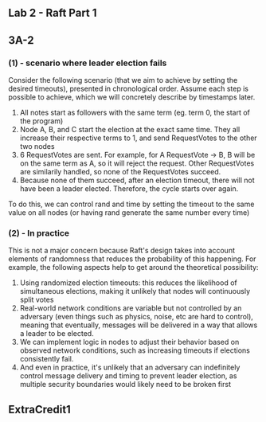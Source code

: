 ## Lab 2 - Raft Part 1

## 3A-2

### (1) - scenario where leader election fails

Consider the following scenario (that we aim to achieve by setting the desired timeouts), presented in chronological order. Assume each step is possible to achieve, which we will concretely describe by timestamps later.

1. All notes start as followers with the same term (eg. term 0, the start of the program)
2. Node A, B, and C start the election at the exact same time. They all increase their respective terms to 1, and send RequestVotes to the other two nodes
3. 6 RequestVotes are sent. For example, for A RequestVote -> B, B will be on the same term as A, so it will reject the request. Other RequestVotes are similarily handled, so none of the RequestVotes succeed.
4. Because none of them succeed, after an election timeout, there will not have been a leader elected. Therefore, the cycle starts over again.

To do this, we can control rand and time by setting the timeout to the same value on all nodes (or having rand generate the same number every time)

### (2) - In practice
This is not a major concern because Raft's design takes into account elements of randomness that reduces the probability of this happening. For example, the following aspects help to get around the theoretical possibility:
1.	Using randomized election timeouts: this reduces the likelihood of simultaneous elections, making it unlikely that nodes will continuously split votes
2.	Real-world network conditions are variable but not controlled by an adversary (even things such as physics, noise, etc are hard to control), meaning that eventually, messages will be delivered in a way that allows a leader to be elected.
3.	We can implement logic in nodes to adjust their behavior based on observed network conditions, such as increasing timeouts if elections consistently fail.
4.	And even in practice, it's unlikely that an adversary can indefinitely control message delivery and timing to prevent leader election, as multiple security boundaries would likely need to be broken first


## ExtraCredit1